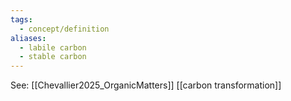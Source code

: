 ```yaml
---
tags:
  - concept/definition
aliases:
  - labile carbon
  - stable carbon
---
```



See:
[[Chevallier2025_OrganicMatters]]
[[carbon transformation]]